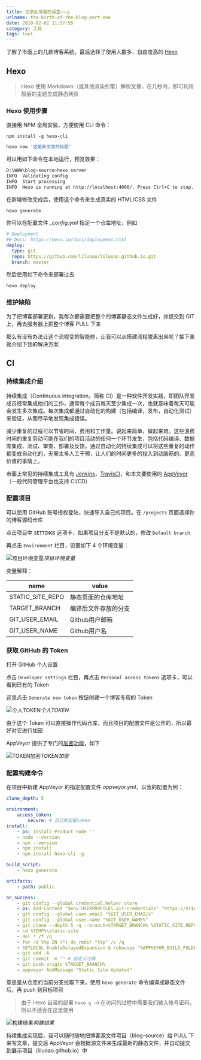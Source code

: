 ```yaml
---
title: 记录此博客的诞生——上
urlname: the-birth-of-the-blog-part-one
date: 2018-02-02 11:37:55
category: 工具
tags: tool
---
```


了解了市面上的几款博客系统，最后选择了使用人数多、自由度高的 [Hexo](https://hexo.io/zh-cn/docs/)

<!-- more -->

## Hexo

> Hexo 使用 Markdown（或其他渲染引擎）解析文章，在几秒内，即可利用靓丽的主题生成静态网页

### Hexo 使用步骤

直接用 NPM 全局安装，方便使用 CLI 命令：

```npm
npm install -g hexo-cli
```

``` bash
hexo new '这是新文章的标题'
```

可以用如下命令在本地运行，预览效果：

``` bash
D:\WWW\blog-source>hexo server
INFO  Validating config
INFO  Start processing
INFO  Hexo is running at http://localhost:4000/. Press Ctrl+C to stop.
```

在新增修改完成后，使用这个命令来生成真实的 HTML/CSS 文件

``` bash
hexo generate
```

你可以在配置文件 *_config.yml* 指定一个仓库地址，例如

```yml
# Deployment
## Docs: https://hexo.io/docs/deployment.html
deploy:
  type: git
  repo: https://github.com/liluoao/liluoao.github.io.git
  branch: master
```

然后使用如下命令来部署过去

``` bash
hexo deploy
```

### 维护缺陷

为了把博客部署更新，我每次都需要把整个的博客静态文件生成好，并提交到 GIT 上，再去服务器上把整个博客 PULL 下来

那么有没有办法让这个流程变的智能些，让我可以从搭建流程脱离出来呢？接下来就介绍下我的解决方案

## CI

### 持续集成介绍

持续集成（Continuous integration，简称 CI）是一种软件开发实践，即团队开发成员经常集成他们的工作，通常每个成员每天至少集成一次，也就意味着每天可能会发生多次集成。每次集成都通过自动化的构建（包括编译，发布，自动化测试）来验证，从而尽早地发现集成错误。

减少重复的过程可以节省时间、费用和工作量。说起来简单，做起来难。这些浪费时间的重复劳动可能在我们的项目活动的任何一个环节发生，包括代码编译、数据库集成、测试、审查、部署及反馈。通过自动化的持续集成可以将这些重复的动作都变成自动化的，无需太多人工干预，让人们的时间更多的投入到动脑筋的、更高价值的事情上。

市面上常见的持续集成工具有 [Jenkins](https://jenkins.io/zh/)，[TravisCI](https://www.travis-ci.org/)，和本文要使用的 [AppVeyor](https://ci.appveyor.com)（一般代码管理平台也支持 CI/CD）

### 配置项目

可以使用 GitHub 账号授权登陆，快速导入自己的项目。在 `/projects` 页面选择你的博客源码仓库

点击项目中 `SETTINGS` 选项卡，如果项目分支不是默认的，修改 `Default branch`

再点击 `Environment` 栏目，设置如下 4 个环境变量：

![项目环境变量](https://cdn.jsdelivr.net/gh/liluoao/cdn@main/image/appveyor_project_env.png)_项目环境变量_

变量解释：

|name|value|
|---|---|
|STATIC_SITE_REPO|静态页面的仓库地址|
|TARGET_BRANCH|编译后文件存放的分支|
|GIT_USER_EMAIL|Github用户邮箱|
|GIT_USER_NAME|Github用户名|

### 获取 GitHub 的 Token

打开 GitHub 个人设置

点击 `Developer settings` 栏目，再点击 `Personal access tokens` 选项卡，可以看到已有的 Token

这里点击 `Generate new token` 按钮创建一个博客专用的 Token

![个人TOKEN](https://cdn.jsdelivr.net/gh/liluoao/cdn@main/image/github_token.png)_个人TOKEN_

由于这个 Token 可以直接操作代码仓库，而且项目的配置文件是公开的，所以最好对它进行加密

AppVeyor 提供了专门的[加密功能](https://ci.appveyor.com/tools/encrypt)，如下

![TOKEN加密](https://cdn.jsdelivr.net/gh/liluoao/cdn@main/image/appveyor_encrypt.png)_TOKEN加密_

### 配置构建命令

在项目中新建 AppVeyor 的指定配置文件 *appveyor.yml*，以我的配置为例：

```yml appveyor.yml
clone_depth: 5

environment:
    access_token:
        secure: # 自己的加密token
install:
    - ps: Install-Product node ''
    - node --version
    - npm --version
    - npm install
    - npm install hexo-cli -g

build_script:
    - hexo generate

artifacts:
    - path: public

on_success:
    - git config --global credential.helper store
    - ps: Add-Content "$env:USERPROFILE\.git-credentials" "https://$($env:access_token):x-oauth-basic@github.com`n"
    - git config --global user.email "%GIT_USER_EMAIL%"
    - git config --global user.name "%GIT_USER_NAME%"
    - git clone --depth 5 -q --branch=%TARGET_BRANCH% %STATIC_SITE_REPO% %TEMP%\static-site
    - cd %TEMP%\static-site
    - del * /f /q
    - for /d %%p IN (*) do rmdir "%%p" /s /q
    - SETLOCAL EnableDelayedExpansion & robocopy "%APPVEYOR_BUILD_FOLDER%\public" "%TEMP%\static-site" /e & IF !ERRORLEVEL! EQU 1 (exit 0) ELSE (IF !ERRORLEVEL! EQU 3 (exit 0) ELSE (exit 1))
    - git add -A
    - git commit -m "" # 自定义注释
    - git push origin %TARGET_BRANCH%
    - appveyor AddMessage "Static Site Updated"
```

意思是从仓库的当前分支拉取下来，使用 `hexo generate` 命令编译成静态文件后，再 push 到目标项目

> 由于 Hexo 自带的部署 `hexo g -d` 在访问的过程中需要我们输入帐号密码，所以不适合在这里使用

![构建结果](https://cdn.jsdelivr.net/gh/liluoao/cdn@main/image/appveyor_build.png)_构建结果_

持续集成实现后，我可以随时随地把博客源文件项目（blog-source）给 PULL 下来写文章，提交后 AppVeyor 会根据源文件来生成最新的静态文件，并自动提交到展示项目（liluoao.github.io）中
